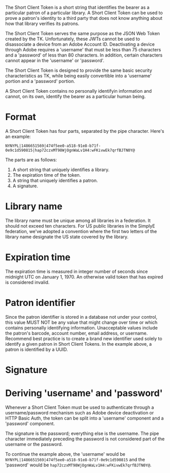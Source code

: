 The Short Client Token is a short string that identifies the bearer as a particular patron of a particular library. A Short Client Token can be used to prove a patron's identity to a third party that does not know anything about how that library verifies its patrons.

The Short Client Token serves the same purpose as the JSON Web Token created by the TK. Unfortunately, these JWTs cannot be used to disassociate a device from an Adobe Account ID. Deactivating a device through Adobe requires a 'username' that must be less than 75 characters and a 'password' of less than 80 characters. In addition, certain characters cannot appear in the 'username' or 'password'. 

The Short Client Token is designed to provide the same basic security characteristics as TK, while being easily convertible into a 'username' portion and a 'password' portion.

A Short Client Token contains no personally identifyin information and cannot, on its own, identify the bearer as a particular human being.

# Format

A Short Client Token has four parts, separated by the pipe character. Here's an example:

```
NYNYPL|1486651569|474f5ee0-a518-91e8-b71f-0e9c1d590815|hap72czxMT98WjOgnWaLv1H4:wFKivwEk7qrfBJTN0Y@
```

The parts are as follows:

1. A short string that uniquely identifies a library.
2. The expiration time of the token.
3. A string that uniquely identifies a patron.
4. A signature.

# Library name

The library name must be unique among all libraries in a federation. It should not exceed ten characters. For US public libraries in the SimplyE federation, we've adopted a convention where the first two letters of the library name designate the US state covered by the library.

# Expiration time

The expiration time is measured in integer number of seconds since midnight UTC on January 1, 1970. An otherwise valid token that has expired is considered invalid.

# Patron identifier

Since the patron identifier is stored in a database not under your control, this value MUST NOT be any value that might change over time or which contains personally identifying information. Unacceptable values include the patron's barcode, account number, email address, or username. Recommend best practice is to create a brand new identifier used solely to identify a given patron in Short Client Tokens. In the example above, a patron is identified by a UUID.

# Signature

# Deriving 'username' and 'password'

Whenever a Short Client Token must be used to authenticate through a username/password mechanism such as Adobe device deactivation or HTTP Basic Auth, the token can be split into a 'username' component and a 'password' component.

The signature is the password; everything else is the username. The pipe character immediately preceding the password is not considered part of the username or the password.

To continue the example above, the 'username' would be `NYNYPL|1486651569|474f5ee0-a518-91e8-b71f-0e9c1d590815` and the 'password' would be `hap72czxMT98WjOgnWaLv1H4:wFKivwEk7qrfBJTN0Y@`.

